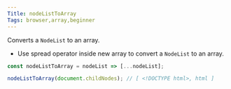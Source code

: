 ```yaml
---
Title: nodeListToArray
Tags: browser,array,beginner
---
```


Converts a `NodeList` to an array.

- Use spread operator inside new array to convert a `NodeList` to an array.

```js
const nodeListToArray = nodeList => [...nodeList];
```

```js
nodeListToArray(document.childNodes); // [ <!DOCTYPE html>, html ]
```
